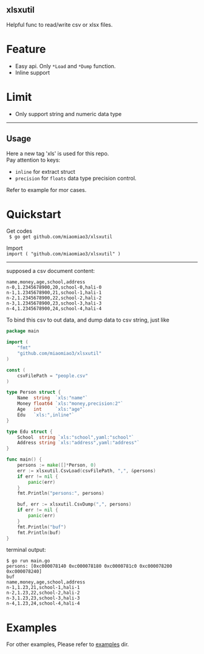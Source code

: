 ## xlsxutil

Helpful func to read/write csv or xlsx files.

# Feature
* Easy api. Only `*Load` and `*Dump` function.
* Inline support

# Limit
* Only support string and numeric data type

***
## Usage
Here a new tag 'xls' is used for this repo.  
Pay attention to keys:
* `inline` for extract struct
* `precision` for `floats` data type precision control.

Refer to example for mor cases.
 


# Quickstart

Get codes  
` $ go get github.com/miaomiao3/xlsxutil`

Import  
`import ( "github.com/miaomiao3/xlsxutil" )`

***
supposed a csv document content:

```$xslt
name,money,age,school,address
n-0,1.2345678900,20,school-0,hali-0
n-1,1.2345678900,21,school-1,hali-1
n-2,1.2345678900,22,school-2,hali-2
n-3,1.2345678900,23,school-3,hali-3
n-4,1.2345678900,24,school-4,hali-4
```
To bind this csv to out data, and dump data to csv string, just like

```go
package main

import (
	"fmt"
	"github.com/miaomiao3/xlsxutil"
)

const (
	csvFilePath = "people.csv"
)

type Person struct {
	Name  string  `xls:"name"`
	Money float64 `xls:"money,precision:2"`
	Age   int     `xls:"age"`
	Edu   `xls:",inline"`
}

type Edu struct {
	School  string `xls:"school",yaml:"school"`
	Address string `xls:"address",yaml:"address"`
}

func main() {
	persons := make([]*Person, 0)
	err := xlsxutil.CsvLoad(csvFilePath, ",", &persons)
	if err != nil {
		panic(err)
	}
	fmt.Println("persons:", persons)

	buf, err := xlsxutil.CsvDump(",", persons)
	if err != nil {
		panic(err)
	}
	fmt.Println("buf")
	fmt.Println(buf)
}

```
terminal output:
```$xslt
$ go run main.go
persons: [0xc000078140 0xc000078180 0xc0000781c0 0xc000078200 0xc000078240]
buf
name,money,age,school,address
n-1,1.23,21,school-1,hali-1
n-2,1.23,22,school-2,hali-2
n-3,1.23,23,school-3,hali-3
n-4,1.23,24,school-4,hali-4

```

# Examples
For other examples, Please refer to [examples](https://github.com/miaomiao3/xlsxutil/tree/master/example) dir.



